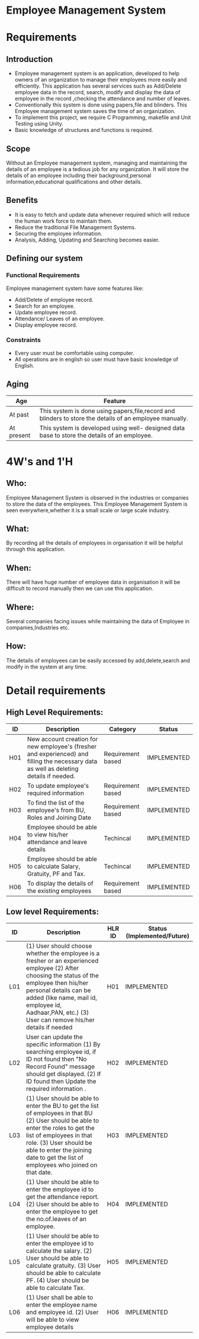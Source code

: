 # Employee Management System 

# Requirements

## Introduction 
- Employee management system is an application, developed to help owners of an organization to manage their employees more easily and efficiently. This application has several services such as Add/Delete employee data in the record, search, modify and display the data of employee in the record ,checking the attendance and number of leaves.
- Conventionally this system is done using papers,file and blinders. This Employee management system saves the time of an organization.
- To implement this project, we require C Programming, makefile and Unit Testing using Unity.
- Basic knowledge of structures and functions is required.

 ## Scope
 Without an Employee management system, managing and maintaining the details of an employee is a tedious job for any organization. It will store the details of an employee including their background,personal information,educational qualifications and other details.

 ## Benefits
 - It is easy to fetch and update data whenever required which will reduce the human work force to maintain them.
 - Reduce the traditional File Management Systems.
 - Securing the employee information.
 - Analysis, Adding, Updating and Searching becomes easier.
   
 ## Defining our system
  
 ### Functional Requirements
  
  Employee management system have some features like:
  - Add/Delete of employee record.
  - Search for an employee.
  - Update employee record.
  - Attendance/ Leaves of an employee.
  - Display employee record.
  ### Constraints
  
  - Every user must be comfortable using computer.
  - All operations are in english so user must have basic knowledge of English.
 
 ## Aging 
| Age | Feature |
| ----- | ----- | 
| At past | This system is done using papers,file,record and blinders to store the details of an employee manually.   | 
| At present | This system is developed using well- designed data base to store the details of an employee.  | 

   


# 4W's and 1'H
   
## Who:
Employee Management System is observed in the industries or companies to store the data of the employees. This Employee Management System is seen everywhere,whether it is a small scale or large scale industry.
    
## What:
By recording all the details of employees in organisation it will be helpful through this application.
   
## When:
There will have huge number of employee data in organisation it will be difficult to record manually then we can use this application.
   
## Where:
Several companies facing issues while maintaining the data of Employee in companies,Industries etc.

## How:
The details of employees can be easily accessed by add,delete,search and modify in the system at any time.


# Detail requirements
## High Level Requirements: 
| ID | Description | Category | Status | 
| ----- | ----- | ------- | ---------|
| H01 | New account creation for new employee's (fresher and experienced) and filling the necessary data as well as deleting details if needed. | Requirement based | IMPLEMENTED | 
| H02 | To update employee's required information | Requirement based |  IMPLEMENTED  |
| H03 | To find the list of the employee's from BU, Roles and Joining Date | Requirement based |  IMPLEMENTED  |
| H04 | Employee should be able to view his/her attendance and leave details | Techincal |  IMPLEMENTED  |
| H05 | Employee should be able to calculate Salary, Gratuity, PF and Tax. | Techincal |  IMPLEMENTED  |
| H06 | To display the details of the existing employees | Requirement based | IMPLEMENTED |

##  Low level Requirements:
 
| ID | Description | HLR ID | Status (Implemented/Future) |
| ------ | --------- | ------ | ----- |
| L01 | (1) User should choose whether the employee is a fresher or an experienced employee (2) After choosing the status of the employee then his/her personal details can be added (like name, mail id, employee id, Aadhaar,PAN, etc.) (3) User can remove his/her details if needed | H01 |  IMPLEMENTED  |
| L02 | User can update the specific information (1) By searching employee id, if ID not found then "No Record Found" message should get displayed. (2) If ID found then Update the required information . | H02 |  IMPLEMENTED  |
| L03 | (1) User should  be able to enter the BU to get the list of employees in that BU (2) User should  be able to enter the roles to get the list of employees in that role. (3) User should be able to enter the joining date to get the list of employees who joined on that date. | H03 | IMPLEMENTED  |
| L04 | (1) User should be able to enter the employee id to get the attendance report. (2) User should be able to enter the employee to get the no.of.leaves of an employee.| H04 |  IMPLEMENTED  |
| L05 | (1) User should be able to enter the employee id to calculate the salary. (2) User should be able to calculate gratuity. (3) User should be able to calculate PF. (4) User should be able to calculate Tax.| H05 |  IMPLEMENTED  |
| L06 | (1) User shall be able to enter the employee name and employee id. (2) User will be able to view employee details  | H06 |  IMPLEMENTED  |

